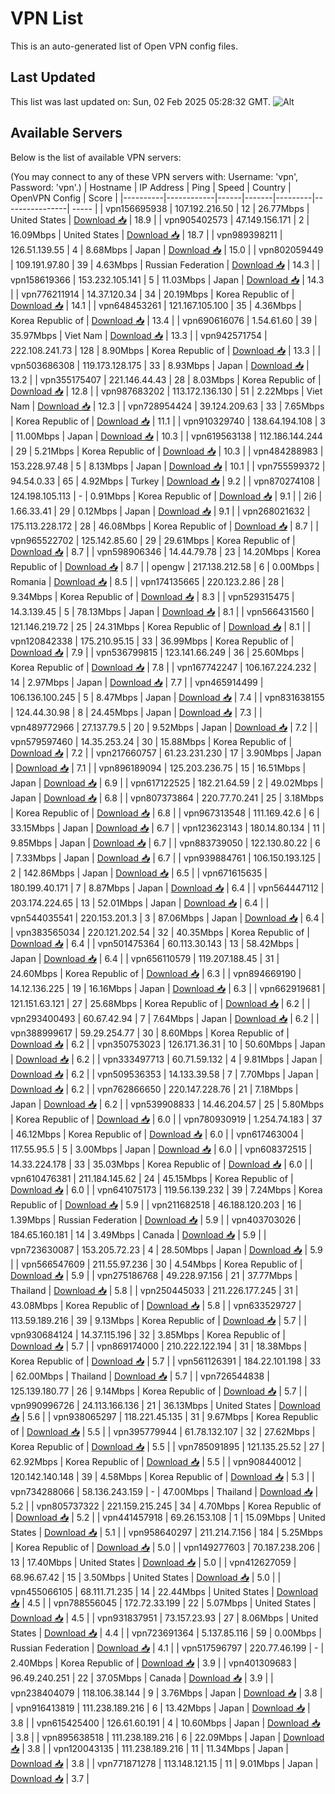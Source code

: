 # VPN List

This is an auto-generated list of Open VPN config files.

## Last Updated

This list was last updated on: Sun, 02 Feb 2025 05:28:32 GMT.
![Alt](https://repobeats.axiom.co/api/embed/186b98318ef1479477931607c1ad7d823f12451f.svg "Repobeats analytics image")

## Available Servers

Below is the list of available VPN servers:

(You may connect to any of these VPN servers with: Username: 'vpn', Password: 'vpn'.)
| Hostname | IP Address | Ping | Speed | Country | OpenVPN Config | Score |
|----------|------------|------|-------|---------|----------------| ----- |
| vpn156695938 | 107.192.216.50 | 12 | 26.77Mbps | United States | [Download 📥](./configs/server_0_US.ovpn) | 18.9 |
| vpn905402573 | 47.149.156.171 | 2 | 16.09Mbps | United States | [Download 📥](./configs/server_1_US.ovpn) | 18.7 |
| vpn989398211 | 126.51.139.55 | 4 | 8.68Mbps | Japan | [Download 📥](./configs/server_2_JP.ovpn) | 15.0 |
| vpn802059449 | 109.191.97.80 | 39 | 4.63Mbps | Russian Federation | [Download 📥](./configs/server_3_RU.ovpn) | 14.3 |
| vpn158619366 | 153.232.105.141 | 5 | 11.03Mbps | Japan | [Download 📥](./configs/server_4_JP.ovpn) | 14.3 |
| vpn776211914 | 14.37.120.34 | 34 | 20.19Mbps | Korea Republic of | [Download 📥](./configs/server_5_KR.ovpn) | 14.1 |
| vpn648453261 | 121.167.105.100 | 35 | 4.36Mbps | Korea Republic of | [Download 📥](./configs/server_6_KR.ovpn) | 13.4 |
| vpn690616076 | 1.54.61.60 | 39 | 35.97Mbps | Viet Nam | [Download 📥](./configs/server_7_VN.ovpn) | 13.3 |
| vpn942571754 | 222.108.241.73 | 128 | 8.90Mbps | Korea Republic of | [Download 📥](./configs/server_8_KR.ovpn) | 13.3 |
| vpn503686308 | 119.173.128.175 | 33 | 8.93Mbps | Japan | [Download 📥](./configs/server_9_JP.ovpn) | 13.2 |
| vpn355175407 | 221.146.44.43 | 28 | 8.03Mbps | Korea Republic of | [Download 📥](./configs/server_10_KR.ovpn) | 12.8 |
| vpn987683202 | 113.172.136.130 | 51 | 2.22Mbps | Viet Nam | [Download 📥](./configs/server_11_VN.ovpn) | 12.3 |
| vpn728954424 | 39.124.209.63 | 33 | 7.65Mbps | Korea Republic of | [Download 📥](./configs/server_12_KR.ovpn) | 11.1 |
| vpn910329740 | 138.64.194.108 | 3 | 11.00Mbps | Japan | [Download 📥](./configs/server_13_JP.ovpn) | 10.3 |
| vpn619563138 | 112.186.144.244 | 29 | 5.21Mbps | Korea Republic of | [Download 📥](./configs/server_14_KR.ovpn) | 10.3 |
| vpn484288983 | 153.228.97.48 | 5 | 8.13Mbps | Japan | [Download 📥](./configs/server_15_JP.ovpn) | 10.1 |
| vpn755599372 | 94.54.0.33 | 65 | 4.92Mbps | Turkey | [Download 📥](./configs/server_16_TR.ovpn) | 9.2 |
| vpn870274108 | 124.198.105.113 | - | 0.91Mbps | Korea Republic of | [Download 📥](./configs/server_17_KR.ovpn) | 9.1 |
| 2i6 | 1.66.33.41 | 29 | 0.12Mbps | Japan | [Download 📥](./configs/server_18_JP.ovpn) | 9.1 |
| vpn268021632 | 175.113.228.172 | 28 | 46.08Mbps | Korea Republic of | [Download 📥](./configs/server_19_KR.ovpn) | 8.7 |
| vpn965522702 | 125.142.85.60 | 29 | 29.61Mbps | Korea Republic of | [Download 📥](./configs/server_20_KR.ovpn) | 8.7 |
| vpn598906346 | 14.44.79.78 | 23 | 14.20Mbps | Korea Republic of | [Download 📥](./configs/server_21_KR.ovpn) | 8.7 |
| opengw | 217.138.212.58 | 6 | 0.00Mbps | Romania | [Download 📥](./configs/server_22_RO.ovpn) | 8.5 |
| vpn174135665 | 220.123.2.86 | 28 | 9.34Mbps | Korea Republic of | [Download 📥](./configs/server_23_KR.ovpn) | 8.3 |
| vpn529315475 | 14.3.139.45 | 5 | 78.13Mbps | Japan | [Download 📥](./configs/server_24_JP.ovpn) | 8.1 |
| vpn566431560 | 121.146.219.72 | 25 | 24.31Mbps | Korea Republic of | [Download 📥](./configs/server_25_KR.ovpn) | 8.1 |
| vpn120842338 | 175.210.95.15 | 33 | 36.99Mbps | Korea Republic of | [Download 📥](./configs/server_26_KR.ovpn) | 7.9 |
| vpn536799815 | 123.141.66.249 | 36 | 25.60Mbps | Korea Republic of | [Download 📥](./configs/server_27_KR.ovpn) | 7.8 |
| vpn167742247 | 106.167.224.232 | 14 | 2.97Mbps | Japan | [Download 📥](./configs/server_28_JP.ovpn) | 7.7 |
| vpn465914499 | 106.136.100.245 | 5 | 8.47Mbps | Japan | [Download 📥](./configs/server_29_JP.ovpn) | 7.4 |
| vpn831638155 | 124.44.30.98 | 8 | 24.45Mbps | Japan | [Download 📥](./configs/server_30_JP.ovpn) | 7.3 |
| vpn489772966 | 27.137.79.5 | 20 | 9.52Mbps | Japan | [Download 📥](./configs/server_31_JP.ovpn) | 7.2 |
| vpn579597460 | 14.35.253.24 | 30 | 15.88Mbps | Korea Republic of | [Download 📥](./configs/server_32_KR.ovpn) | 7.2 |
| vpn217660757 | 61.23.231.230 | 17 | 3.90Mbps | Japan | [Download 📥](./configs/server_33_JP.ovpn) | 7.1 |
| vpn896189094 | 125.203.236.75 | 15 | 16.51Mbps | Japan | [Download 📥](./configs/server_34_JP.ovpn) | 6.9 |
| vpn617122525 | 182.21.64.59 | 2 | 49.02Mbps | Japan | [Download 📥](./configs/server_35_JP.ovpn) | 6.8 |
| vpn807373864 | 220.77.70.241 | 25 | 3.18Mbps | Korea Republic of | [Download 📥](./configs/server_36_KR.ovpn) | 6.8 |
| vpn967313548 | 111.169.42.6 | 6 | 33.15Mbps | Japan | [Download 📥](./configs/server_37_JP.ovpn) | 6.7 |
| vpn123623143 | 180.14.80.134 | 11 | 9.85Mbps | Japan | [Download 📥](./configs/server_38_JP.ovpn) | 6.7 |
| vpn883739050 | 122.130.80.22 | 6 | 7.33Mbps | Japan | [Download 📥](./configs/server_39_JP.ovpn) | 6.7 |
| vpn939884761 | 106.150.193.125 | 2 | 142.86Mbps | Japan | [Download 📥](./configs/server_40_JP.ovpn) | 6.5 |
| vpn671615635 | 180.199.40.171 | 7 | 8.87Mbps | Japan | [Download 📥](./configs/server_41_JP.ovpn) | 6.4 |
| vpn564447112 | 203.174.224.65 | 13 | 52.01Mbps | Japan | [Download 📥](./configs/server_42_JP.ovpn) | 6.4 |
| vpn544035541 | 220.153.201.3 | 3 | 87.06Mbps | Japan | [Download 📥](./configs/server_43_JP.ovpn) | 6.4 |
| vpn383565034 | 220.121.202.54 | 32 | 40.35Mbps | Korea Republic of | [Download 📥](./configs/server_44_KR.ovpn) | 6.4 |
| vpn501475364 | 60.113.30.143 | 13 | 58.42Mbps | Japan | [Download 📥](./configs/server_45_JP.ovpn) | 6.4 |
| vpn656110579 | 119.207.188.45 | 31 | 24.60Mbps | Korea Republic of | [Download 📥](./configs/server_46_KR.ovpn) | 6.3 |
| vpn894669190 | 14.12.136.225 | 19 | 16.16Mbps | Japan | [Download 📥](./configs/server_47_JP.ovpn) | 6.3 |
| vpn662919681 | 121.151.63.121 | 27 | 25.68Mbps | Korea Republic of | [Download 📥](./configs/server_48_KR.ovpn) | 6.2 |
| vpn293400493 | 60.67.42.94 | 7 | 7.64Mbps | Japan | [Download 📥](./configs/server_49_JP.ovpn) | 6.2 |
| vpn388999617 | 59.29.254.77 | 30 | 8.60Mbps | Korea Republic of | [Download 📥](./configs/server_50_KR.ovpn) | 6.2 |
| vpn350753023 | 126.171.36.31 | 10 | 50.60Mbps | Japan | [Download 📥](./configs/server_51_JP.ovpn) | 6.2 |
| vpn333497713 | 60.71.59.132 | 4 | 9.81Mbps | Japan | [Download 📥](./configs/server_52_JP.ovpn) | 6.2 |
| vpn509536353 | 14.133.39.58 | 7 | 7.70Mbps | Japan | [Download 📥](./configs/server_53_JP.ovpn) | 6.2 |
| vpn762866650 | 220.147.228.76 | 21 | 7.18Mbps | Japan | [Download 📥](./configs/server_54_JP.ovpn) | 6.2 |
| vpn539908833 | 14.46.204.57 | 25 | 5.80Mbps | Korea Republic of | [Download 📥](./configs/server_55_KR.ovpn) | 6.0 |
| vpn780930919 | 1.254.74.183 | 37 | 46.12Mbps | Korea Republic of | [Download 📥](./configs/server_56_KR.ovpn) | 6.0 |
| vpn617463004 | 117.55.95.5 | 5 | 3.00Mbps | Japan | [Download 📥](./configs/server_57_JP.ovpn) | 6.0 |
| vpn608372515 | 14.33.224.178 | 33 | 35.03Mbps | Korea Republic of | [Download 📥](./configs/server_58_KR.ovpn) | 6.0 |
| vpn610476381 | 211.184.145.62 | 24 | 45.15Mbps | Korea Republic of | [Download 📥](./configs/server_59_KR.ovpn) | 6.0 |
| vpn641075173 | 119.56.139.232 | 39 | 7.24Mbps | Korea Republic of | [Download 📥](./configs/server_60_KR.ovpn) | 5.9 |
| vpn211682518 | 46.188.120.203 | 16 | 1.39Mbps | Russian Federation | [Download 📥](./configs/server_61_RU.ovpn) | 5.9 |
| vpn403703026 | 184.65.160.181 | 14 | 3.49Mbps | Canada | [Download 📥](./configs/server_62_CA.ovpn) | 5.9 |
| vpn723630087 | 153.205.72.23 | 4 | 28.50Mbps | Japan | [Download 📥](./configs/server_63_JP.ovpn) | 5.9 |
| vpn566547609 | 211.55.97.236 | 30 | 4.54Mbps | Korea Republic of | [Download 📥](./configs/server_64_KR.ovpn) | 5.9 |
| vpn275186768 | 49.228.97.156 | 21 | 37.77Mbps | Thailand | [Download 📥](./configs/server_65_TH.ovpn) | 5.8 |
| vpn250445033 | 211.226.177.245 | 31 | 43.08Mbps | Korea Republic of | [Download 📥](./configs/server_66_KR.ovpn) | 5.8 |
| vpn633529727 | 113.59.189.216 | 39 | 9.13Mbps | Korea Republic of | [Download 📥](./configs/server_67_KR.ovpn) | 5.7 |
| vpn930684124 | 14.37.115.196 | 32 | 3.85Mbps | Korea Republic of | [Download 📥](./configs/server_68_KR.ovpn) | 5.7 |
| vpn869174000 | 210.222.122.194 | 31 | 18.38Mbps | Korea Republic of | [Download 📥](./configs/server_69_KR.ovpn) | 5.7 |
| vpn561126391 | 184.22.101.198 | 33 | 62.00Mbps | Thailand | [Download 📥](./configs/server_70_TH.ovpn) | 5.7 |
| vpn726544838 | 125.139.180.77 | 26 | 9.14Mbps | Korea Republic of | [Download 📥](./configs/server_71_KR.ovpn) | 5.7 |
| vpn990996726 | 24.113.166.136 | 21 | 36.13Mbps | United States | [Download 📥](./configs/server_72_US.ovpn) | 5.6 |
| vpn938065297 | 118.221.45.135 | 31 | 9.67Mbps | Korea Republic of | [Download 📥](./configs/server_73_KR.ovpn) | 5.5 |
| vpn395779944 | 61.78.132.107 | 32 | 27.62Mbps | Korea Republic of | [Download 📥](./configs/server_74_KR.ovpn) | 5.5 |
| vpn785091895 | 121.135.25.52 | 27 | 62.92Mbps | Korea Republic of | [Download 📥](./configs/server_75_KR.ovpn) | 5.5 |
| vpn908440012 | 120.142.140.148 | 39 | 4.58Mbps | Korea Republic of | [Download 📥](./configs/server_76_KR.ovpn) | 5.3 |
| vpn734288066 | 58.136.243.159 | - | 47.00Mbps | Thailand | [Download 📥](./configs/server_77_TH.ovpn) | 5.2 |
| vpn805737322 | 221.159.215.245 | 34 | 4.70Mbps | Korea Republic of | [Download 📥](./configs/server_78_KR.ovpn) | 5.2 |
| vpn441457918 | 69.26.153.108 | 1 | 15.09Mbps | United States | [Download 📥](./configs/server_79_US.ovpn) | 5.1 |
| vpn958640297 | 211.214.7.156 | 184 | 5.25Mbps | Korea Republic of | [Download 📥](./configs/server_80_KR.ovpn) | 5.0 |
| vpn149277603 | 70.187.238.206 | 13 | 17.40Mbps | United States | [Download 📥](./configs/server_81_US.ovpn) | 5.0 |
| vpn412627059 | 68.96.67.42 | 15 | 3.50Mbps | United States | [Download 📥](./configs/server_82_US.ovpn) | 5.0 |
| vpn455066105 | 68.111.71.235 | 14 | 22.44Mbps | United States | [Download 📥](./configs/server_83_US.ovpn) | 4.5 |
| vpn788556045 | 172.72.33.199 | 22 | 5.07Mbps | United States | [Download 📥](./configs/server_84_US.ovpn) | 4.5 |
| vpn931837951 | 73.157.23.93 | 27 | 8.06Mbps | United States | [Download 📥](./configs/server_85_US.ovpn) | 4.4 |
| vpn723691364 | 5.137.85.116 | 59 | 0.00Mbps | Russian Federation | [Download 📥](./configs/server_86_RU.ovpn) | 4.1 |
| vpn517596797 | 220.77.46.199 | - | 2.40Mbps | Korea Republic of | [Download 📥](./configs/server_87_KR.ovpn) | 3.9 |
| vpn401309683 | 96.49.240.251 | 22 | 37.05Mbps | Canada | [Download 📥](./configs/server_88_CA.ovpn) | 3.9 |
| vpn238404079 | 118.106.38.144 | 9 | 3.76Mbps | Japan | [Download 📥](./configs/server_89_JP.ovpn) | 3.8 |
| vpn916413819 | 111.238.189.216 | 6 | 13.42Mbps | Japan | [Download 📥](./configs/server_90_JP.ovpn) | 3.8 |
| vpn615425400 | 126.61.60.191 | 4 | 10.60Mbps | Japan | [Download 📥](./configs/server_91_JP.ovpn) | 3.8 |
| vpn895638518 | 111.238.189.216 | 6 | 22.09Mbps | Japan | [Download 📥](./configs/server_92_JP.ovpn) | 3.8 |
| vpn120043135 | 111.238.189.216 | 11 | 11.34Mbps | Japan | [Download 📥](./configs/server_93_JP.ovpn) | 3.8 |
| vpn771871278 | 113.148.121.15 | 11 | 9.01Mbps | Japan | [Download 📥](./configs/server_94_JP.ovpn) | 3.7 |
